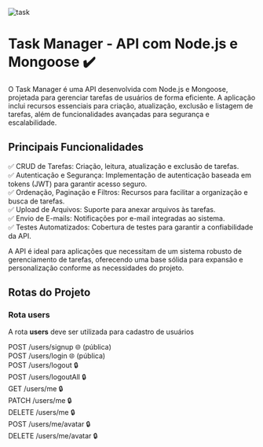 
![task](https://github.com/user-attachments/assets/2f5fa733-2a69-44a4-b86d-33e43122b6a6)
# Task Manager - API com Node.js e Mongoose ✔️
O Task Manager é uma API desenvolvida com Node.js e Mongoose, projetada para gerenciar tarefas de usuários de forma eficiente. A aplicação inclui recursos essenciais para criação, atualização, exclusão e listagem de tarefas, além de funcionalidades avançadas para segurança e escalabilidade.

## Principais Funcionalidades
✅ CRUD de Tarefas: Criação, leitura, atualização e exclusão de tarefas.  
✅ Autenticação e Segurança: Implementação de autenticação baseada em tokens (JWT) para garantir acesso seguro.  
✅ Ordenação, Paginação e Filtros: Recursos para facilitar a organização e busca de tarefas.  
✅ Upload de Arquivos: Suporte para anexar arquivos às tarefas.  
✅ Envio de E-mails: Notificações por e-mail integradas ao sistema.  
✅ Testes Automatizados: Cobertura de testes para garantir a confiabilidade da API.  

A API é ideal para aplicações que necessitam de um sistema robusto de gerenciamento de tarefas, oferecendo uma base sólida para expansão e personalização conforme as necessidades do projeto.

## Rotas do Projeto



### Rota users
A rota **users** deve ser utilizada para cadastro de usuários

POST /users/signup 🌐 (pública)  
POST /users/login 🌐 (pública)  
POST /users/logout 🔒  
POST /users/logoutAll 🔒  
GET /users/me 🔒  
PATCH /users/me 🔒  
DELETE /users/me 🔒  
POST /users/me/avatar 🔒  
DELETE /users/me/avatar 🔒  

